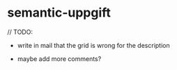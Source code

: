 # semantic-uppgift

// TODO: 

- write in mail that the grid is wrong for the description 

- maybe add more comments? 